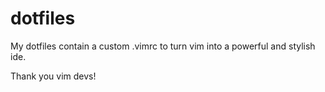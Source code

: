 # dotfiles
My dotfiles contain a custom .vimrc to turn vim into a powerful and stylish ide.

Thank you vim devs!
